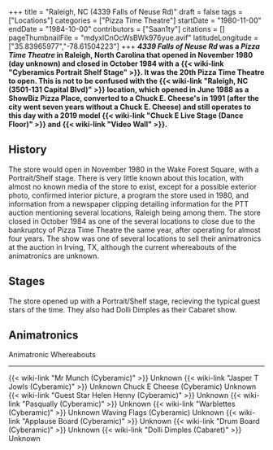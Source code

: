 +++
title = "Raleigh, NC (4339 Falls of Neuse Rd)"
draft = false
tags = ["Locations"]
categories = ["Pizza Time Theatre"]
startDate = "1980-11-00"
endDate = "1984-10-00"
contributors = ["Saan1ty"]
citations = []
pageThumbnailFile = "mdyxlCnOcWsBWk976yue.avif"
latitudeLongitude = ["35.83965977","-78.61504223"]
+++
***4339 Falls of Neuse Rd* was a *Pizza Time Theatre* in Raleigh, North Carolina that opened in November 1980 (day unknown) and closed in October 1984 with a {{< wiki-link "Cyberamics Portrait Shelf Stage" >}}. It was the 20th Pizza Time Theatre to open.
This is not to be confused with the {{< wiki-link "Raleigh, NC (3501-131 Capital Blvd)" >}} location, which opened in June 1988 as a ShowBiz Pizza Place, converted to a Chuck E. Cheese's in 1991 (after the city went seven years without a Chuck E. Cheese) and still operates to this day with a 2019 model {{< wiki-link "Chuck E Live Stage (Dance Floor)" >}} and {{< wiki-link "Video Wall" >}}.**

## History

The store would open in November 1980 in the Wake Forest Square, with a Portrait/Shelf stage.
There is very little known about this location, with almost no known media of the store to exist, except for a possible exterior photo, confirmed interior picture, a program the store used in 1980, and information from a newspaper clipping detailing information for the PTT auction mentioning several locations, Raleigh being among them.
The store closed in October 1984 as one of the several locations to close due to the bankruptcy of Pizza Time Theatre the same year, after operating for almost four years. The show was one of several locations to sell their animatronics at the auction in Irving, TX, although the current whereabouts of the animatronics are unknown.

## Stages

The store opened up with a Portrait/Shelf stage, recieving the typical guest stars of the time. They also had Dolli Dimples as their Cabaret show.

## Animatronics

  Animatronic                                                  Whereabouts
  ------------------------------------------------------------ -------------
  {{< wiki-link "Mr Munch (Cyberamic)" >}}                 Unknown
  {{< wiki-link "Jasper T Jowls (Cyberamic)" >}}           Unknown
  Chuck E Cheese (Cyberamic)                                   Unknown
  {{< wiki-link "Guest Star Helen Henny (Cyberamic)" >}}   Unknown
  {{< wiki-link "Pasqually (Cyberamic)" >}}                Unknown
  {{< wiki-link "Warblettes (Cyberamic)" >}}               Unknown
  Waving Flags (Cyberamic)                                     Unknown
  {{< wiki-link "Applause Board (Cyberamic)" >}}           Unknown
  {{< wiki-link "Drum Board (Cyberamic)" >}}               Unknown
  {{< wiki-link "Dolli Dimples (Cabaret)" >}}              Unknown
